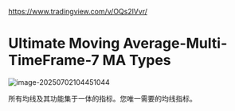 https://www.tradingview.com/v/OQs2lVvr/

# Ultimate Moving Average-Multi-TimeFrame-7 MA Types

![image-20250702104451044](https://pkuxiaohou.oss-cn-beijing.aliyuncs.com/img/202507021044122.png)

所有均线及其功能集于一体的指标。您唯一需要的均线指标。